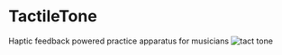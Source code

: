 # TactileTone
Haptic feedback powered practice apparatus for musicians
![tact tone](https://github.com/user-attachments/assets/1ee04aea-48c3-4f83-ae9f-0f2400e30232)
